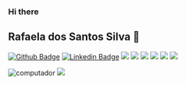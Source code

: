 ### Hi there  
## Rafaela dos Santos Silva 👋

<!--
**Rafyy2102/Rafyy2102** is a ✨ _special_ ✨ repository because its `README.md` (this file) appears on your GitHub profile.

Here are some ideas to get you started:

- 🔭 I’m currently working on ...
- 🌱 I’m currently learning ...
- 👯 I’m looking to collaborate on ...
- 🤔 I’m looking for help with ...
- 💬 Ask me about ...
- 📫 How to reach me: ...
- 😄 Pronouns: ...
- ⚡ Fun fact: ...
-->

[![Github Badge](https://img.shields.io/badge/-Github-000?style=flat-square&logo=Github&logoColor=white&link=https://github.com/Rafyy2102)](https://github.com/Rafyy2102)
[![Linkedin Badge](https://img.shields.io/badge/-LinkedIn-blue?style=flat-square&logo=Linkedin&logoColor=white&link=https://www.linkedin.com/in/rafaelass0221/)](https://www.linkedin.com/in/rafaelass0221/) ![](https://img.shields.io/github/languages/top/Rafyy2102/Calculadora_IMC_Kotlin) ![](https://img.shields.io/github/languages/top/Rafyy2102/blog_pessoal)  ![](https://img.shields.io/github/languages/top/Rafyy2102/Flutter-basico-Udemy) ![](https://img.shields.io/github/languages/top/Rafyy2102/aula_javascript) ![](https://img.shields.io/github/languages/top/Rafyy2102/SitesVendas) ![](https://img.shields.io/github/languages/top/Rafyy2102/projeto-csharp)       

 ![computador](https://user-images.githubusercontent.com/52088299/99727491-cdbb5780-2a96-11eb-8052-84e9f38d3511.png) ![](https://github-readme-stats.vercel.app/api?username=Rafyy2102&show_icons=true&theme=merko)                                                   

